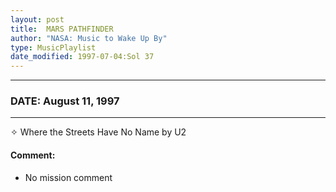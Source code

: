 ```yaml
---
layout: post
title:  MARS PATHFINDER
author: "NASA: Music to Wake Up By"
type: MusicPlaylist
date_modified: 1997-07-04:Sol 37
---
```


----
### DATE: August 11, 1997
----
✧ Where the Streets Have No Name by U2

#### Comment:
* No mission comment
